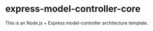 # express-model-controller-core
This is an Node.js + Express model-controller architecture template.
